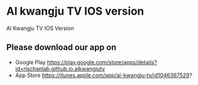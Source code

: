# Al kwangju TV IOS version

Al Kwangju TV IOS Version

## Please download our app on 
* Google Play https://play.google.com/store/apps/details?id=rischanlab.github.io.alkwangjutv
* App Store https://itunes.apple.com/app/al-kwangju-tv/id1046367529?